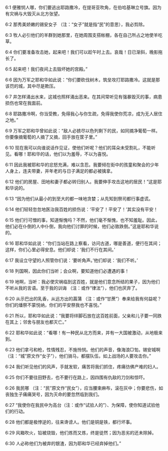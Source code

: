 <a id="1"></a>6:1  便雅悯人哪，你们要逃出耶路撒冷，在提哥亚吹角，在伯哈基琳立号旗。因为有灾祸与大毁灭从北方张望。  

<a id="2"></a>6:2  那秀美娇嫩的锡安女子 （注：“女子”就是指“民”的意思），我必剪除。  

<a id="3"></a>6:3  牧人必引他们的羊群到她那里，在她周围支搭帐棚，各在自己所占之地使羊吃草。  

<a id="4"></a>6:4  你们要准备攻击她，起来吧！我们可以趁午时上去。哀哉！日已渐斜，晚影拖长了。  

<a id="5"></a>6:5  起来吧！我们夜间上去毁坏她的宫殿。”  

<a id="6"></a>6:6  因为万军之耶和华如此说：“你们要砍伐树木，筑垒攻打耶路撒冷。这就是那该罚的城，其中尽是欺压。  

<a id="7"></a>6:7  井怎样涌出水来，这城也照样涌出恶来。在其间常听见有强暴毁灭的事，病患损伤也常在我面前。  

<a id="8"></a>6:8  耶路撒冷啊，你当受教，免得我心与你生疏，免得我使你荒凉，成为无人居住之地。”  

<a id="9"></a>6:9  万军之耶和华曾如此说：“敌人必掳尽以色列剩下的民，如同摘净葡萄一样。你要像摘葡萄的人摘了又摘，回手放在筐子里。”  

<a id="10"></a>6:10  现在我可以向谁说话作见证，使他们听呢？他们的耳朵未受割礼，不能听见。看哪！耶和华的话，他们以为羞辱，不以为喜悦。  

<a id="11"></a>6:11  因此我被耶和华的忿怒充满，难以含忍。我要倾在街中的孩童和聚会的少年人身上，连夫带妻，并年老的与日子满足的都必被擒拿。  

<a id="12"></a>6:12  他们的房屋、田地和妻子都必转归别人。我要伸手攻击这地的居民！”这是耶和华说的。  

<a id="13"></a>6:13  “因为他们从最小的到至大的都一味地贪婪；从先知到祭司都行事虚谎。  

<a id="14"></a>6:14  他们轻轻忽忽地医治我百姓的损伤说：‘平安了！平安了！’其实没有平安！  

<a id="15"></a>6:15  他们行可憎的事，知道惭愧吗？不然，他们毫不惭愧，也不知羞耻。因此，他们必在仆倒的人中仆倒，我向他们讨罪的时候，他们必致跌倒。”这是耶和华说的。  

<a id="16"></a>6:16  耶和华如此说：“你们当站在路上察看，访问古道，哪是善道，便行在其间；这样，你们心里必得安息。他们却说：‘我们不行在其间。’  

<a id="17"></a>6:17  我设立守望的人照管你们说：‘要听角声。’他们却说：‘我们不听。’  

<a id="18"></a>6:18  列国啊，因此你们当听；会众啊，要知道他们必遭遇的事！  

<a id="19"></a>6:19  地啊，当听：我必使灾祸临到这百姓，就是他们意念所结的果子，因为他们不听从我的言语。至于我的训诲 （注：或作“律法”），他们也厌弃了。  

<a id="20"></a>6:20  从示巴出的乳香，从远方出的菖蒲 （注：或作“甘蔗”）奉来给我有何益呢？你们的燔祭不蒙悦纳，你们的平安祭我也不喜悦。”  

<a id="21"></a>6:21  所以，耶和华如此说：“我要将绊脚石放在这百姓前面，父亲和儿子要一同跌在其上；邻舍与朋友也都灭亡。”  

<a id="22"></a>6:22  耶和华如此说：“看哪！有一种民从北方而来，并有一大国被激动，从地极来到。  

<a id="23"></a>6:23  他们拿弓和枪，性情残忍，不施怜悯。他们的声音，像海浪□訇。锡安城啊 （注：“城”原文作“女子”），他们骑马，都摆队伍，如上战场的人要攻击你。”  

<a id="24"></a>6:24  我们听见他们的风声，手就发软，痛苦将我们抓住，疼痛彷佛产难的妇人。  

<a id="25"></a>6:25  你们不要往田野去，也不要行在路上，因四围有仇敌的刀剑和惊吓。  

<a id="26"></a>6:26  我民哪 （注：“民”原文作“民女”），应当腰束麻布，滚在灰中；你要悲伤，如丧独生子痛痛哭号，因为灭命的要忽然临到我们。  

<a id="27"></a>6:27  “我使你在我民中为高台（注：或作“试验人的”）、为保障，使你知道试验他们的行动。  

<a id="28"></a>6:28  他们都是极悖逆的，往来谗谤人。他们是铜是铁，都行坏事。  

<a id="29"></a>6:29  风箱吹火，铅被烧毁，他们炼而又炼，终是徒然；因为恶劣的还未除掉。  

<a id="30"></a>6:30  人必称他们为被弃的银渣，因为耶和华已经弃掉他们。”  
